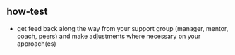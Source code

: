 ##  how-test

- get feed back along the way from your support group (manager, mentor, coach, peers) and make adjustments where necessary on your approach(es)
